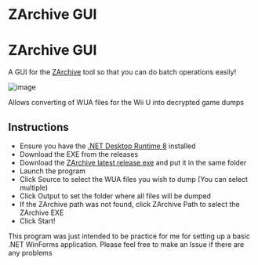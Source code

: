 # ZArchive GUI
# ZArchive GUI
A GUI for the [ZArchive](https://github.com/Exzap/ZArchive) tool so that you can do batch operations easily!

![image](https://github.com/Rami-Pastrami/ZArchiveGUI/assets/25966197/a0514317-7d76-45ef-8c1e-a4eae5e412a0)

Allows converting of WUA files for the Wii U into decrypted game dumps

## Instructions
- Ensure you have the [.NET Desktop Runtime 8](https://dotnet.microsoft.com/en-us/download/dotnet/8.0) installed
- Download the EXE from the releases
- Download the [ZArchive latest release exe](https://github.com/Exzap/ZArchive/releases) and put it in the same folder
- Launch the program
- Click Source to select the WUA files you wish to dump (You can select multiple)
- Click Output to set the folder where all files will be dumped
- If the ZArchive path was not found, click ZArchive Path to select the ZArchive EXE
- Click Start!

This program was just intended to be practice for me for setting up a  basic .NET WinForms application. Please feel free to make an Issue if there are any problems